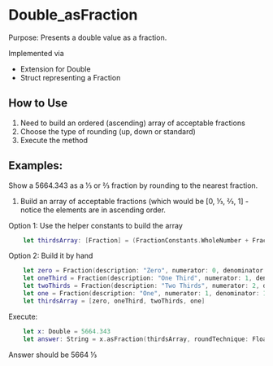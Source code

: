 # Double_asFraction

Purpose: Presents a double value as a fraction.

Implemented via

* Extension for Double
* Struct representing a Fraction

## How to Use

1. Need to build an ordered (ascending) array of acceptable fractions
2. Choose the type of rounding (up, down or standard)
3. Execute the method 

## Examples:

Show a 5664.343 as a ⅓ or ⅔ fraction by rounding to the nearest fraction.

1. Build an array of acceptable fractions (which would be [0, ⅓, ⅔, 1] - notice the elements are in ascending order.

Option 1:
Use the helper constants to build the array

```swift
    let thirdsArray: [Fraction] = (FractionConstants.WholeNumber + FractionConstants.Third).sort(<)
```

Option 2: Build it by hand

```swift
    let zero = Fraction(description: "Zero", numerator: 0, denominator: 1, unicode: "")
    let oneThird = Fraction(description: "One Third", numerator: 1, denominator: 3, unicode: "\u{2153}")
    let twoThirds = Fraction(description: "Two Thirds", numerator: 2, denominator: 3, unicode: "\u{2154}")
    let one = Fraction(description: "One", numerator: 1, denominator: 1, unicode: "", adder: 1)
    let thirdsArray = [zero, oneThird, twoThirds, one]
```

Execute:

```swift
    let x: Double = 5664.343
    let answer: String = x.asFraction(thirdsArray, roundTechnique: Float.RoundTechnique.round)
```

Answer should be 5664 ⅓ 


